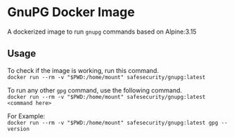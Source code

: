 # GnuPG Docker Image

A dockerized image to run `gnupg` commands based on Alpine:3.15

## Usage

To check if the image is working, run this command.<br/>
`docker run --rm -v "$PWD:/home/mount" safesecurity/gnupg:latest`

To run any other `gpg` command, use the following command.<br/>
`docker run --rm -v "$PWD:/home/mount" safesecurity/gnupg:latest <command here>`

For Example:<br/>
`docker run --rm -v "$PWD:/home/mount" safesecurity/gnupg:latest gpg --version`
